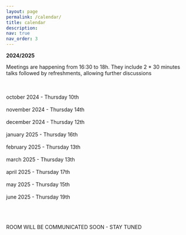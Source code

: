 ```yaml
---
layout: page
permalink: /calendar/
title: calendar
description:
nav: true
nav_order: 3
---
```


**2024/2025**

Meetings are happening from 16:30 to 18h. They include 2 * 30 minutes talks followed by refreshments, allowing further discussions<br><br><br>

october 2024 - Thursday 10th<br><br>
november 2024 - Thursday 14th <br><br>
december 2024 - Thursday 12th<br><br>
january 2025 - Thursday 16th <br><br>
february 2025 - Thursday 13th <br><br>
march 2025 - Thursday 13th <br><br>
april 2025 - Thursday 17th <br><br>
may 2025 - Thursday 15th <br><br>
june 2025 - Thursday 19th<br><br><br><br>

ROOM WILL BE COMMUNICATED SOON - STAY TUNED
